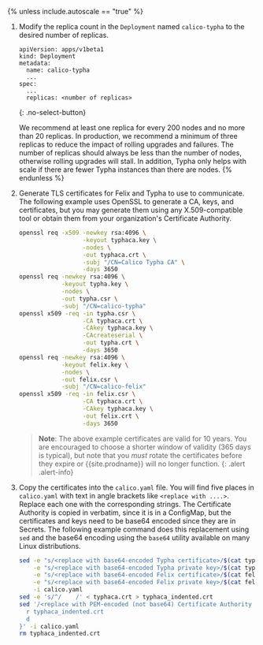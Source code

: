 {% unless include.autoscale == "true" %}
1. Modify the replica count in the `Deployment` named `calico-typha`
   to the desired number of replicas.

   ```
   apiVersion: apps/v1beta1
   kind: Deployment
   metadata:
     name: calico-typha
     ...
   spec:
     ...
     replicas: <number of replicas>
   ```
   {: .no-select-button}

   We recommend at least one replica for every 200 nodes and no more than
   20 replicas. In production, we recommend a minimum of three replicas to reduce
   the impact of rolling upgrades and failures.  The number of replicas should
   always be less than the number of nodes, otherwise rolling upgrades will stall.
   In addition, Typha only helps with scale if there are fewer Typha instances than
   there are nodes.
{% endunless %}

1. Generate TLS certificates for Felix and Typha to use to communicate. The following example
   uses OpenSSL to generate a CA, keys, and certificates, but you may generate them using any 
   X.509-compatible tool or obtain them from your organization's Certificate Authority. 

   ```bash
   openssl req -x509 -newkey rsa:4096 \
                     -keyout typhaca.key \
                     -nodes \
                     -out typhaca.crt \
                     -subj "/CN=Calico Typha CA" \
                     -days 3650
   openssl req -newkey rsa:4096 \
               -keyout typha.key \
               -nodes \
               -out typha.csr \
               -subj "/CN=calico-typha"
   openssl x509 -req -in typha.csr \
                     -CA typhaca.crt \
                     -CAkey typhaca.key \
                     -CAcreateserial \
                     -out typha.crt \
                     -days 3650
   openssl req -newkey rsa:4096 \
               -keyout felix.key \
               -nodes \
               -out felix.csr \
               -subj "/CN=calico-felix"
   openssl x509 -req -in felix.csr \
                     -CA typhaca.crt \
                     -CAkey typhaca.key \
                     -out felix.crt \
                     -days 3650
   ```
   > **Note**: The above example certificates are valid for 10 years. You are encouraged to choose a shorter
   > window of validity (365 days is typical), but note that you *must* rotate the certificates before they expire
   > or {{site.prodname}} will no longer function.
   {: .alert .alert-info}

1. Copy the certificates into the `calico.yaml` file. You will find five places in `calico.yaml` with text in angle
   brackets like `<replace with ....>`. Replace each one with the corresponding strings. The Certificate Authority
   is copied in verbatim, since it is in a ConfigMap, but the certificates and keys need to be base64 encoded since
   they are in Secrets. The following example command does this replacement using `sed` and the base64 encoding using
   the `base64` utility available on many Linux distributions.

   ```bash
   sed -e "s/<replace with base64-encoded Typha certificate>/$(cat typha.crt | base64 -w 0)/" \
       -e "s/<replace with base64-encoded Typha private key>/$(cat typha.key | base64 -w 0)/" \
       -e "s/<replace with base64-encoded Felix certificate>/$(cat felix.crt | base64 -w 0)/" \
       -e "s/<replace with base64-encoded Felix private key>/$(cat felix.key | base64 -w 0)/" \
       -i calico.yaml 
   sed -e 's/^/    /' < typhaca.crt > typhaca_indented.crt
   sed '/<replace with PEM-encoded (not base64) Certificate Authority bundle>/ {
     r typhaca_indented.crt
     d
   }' -i calico.yaml
   rm typhaca_indented.crt  
   ```
